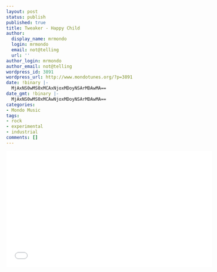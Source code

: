 ```yaml
---
layout: post
status: publish
published: true
title: Tweaker - Happy Child
author:
  display_name: mrmondo
  login: mrmondo
  email: not@telling
  url: ''
author_login: mrmondo
author_email: not@telling
wordpress_id: 3891
wordpress_url: http://www.mondotunes.org/?p=3891
date: !binary |-
  MjAxNS0wMS0xMCAxNjoxMDoyNSArMDAwMA==
date_gmt: !binary |-
  MjAxNS0wMS0xMCAwNjoxMDoyNSArMDAwMA==
categories:
- Mondo Music
tags:
- rock
- experimental
- industrial
comments: []
---
```

<iframe width="560" height="315" src="//www.youtube.com/embed/lqJJze9gJDQ" frameborder="0"> </iframe>
